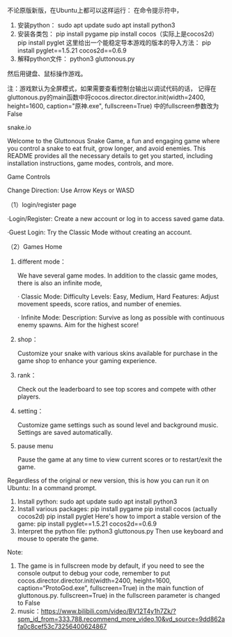 不论原版新版，在Ubuntu上都可以这样运行：
在命令提示符中，
1. 安装python：
sudo apt update
sudo apt install python3
2. 安装各类包：
pip install pygame
pip install cocos（实际上是cocos2d）
pip install pyglet
这里给出一个能稳定导本游戏的版本的导入方法：
pip install pyglet==1.5.21 cocos2d==0.6.9
3. 解释python文件：
python3 gluttonous.py

然后用键盘、鼠标操作游戏。

注：游戏默认为全屏模式，如果需要查看控制台输出以调试代码的话，
记得在gluttonous.py的main函数中将cocos.director.director.init(width=2400, height=1600, caption="原神.exe", fullscreen=True)
中的fullscreen参数改为False



snake.io

   Welcome to the Gluttonous Snake Game, a fun and engaging game where you control a snake to eat fruit, grow longer, and avoid enemies. This README provides all the necessary details to get you started, including installation instructions, game modes, controls, and more.

Game Controls

   Change Direction: Use Arrow Keys or WASD

（1）login/register page

   ·Login/Register: Create a new account or log in to access saved game data.
   
   ·Guest Login: Try the Classic Mode without creating an account.

（2）Games Home

1. different mode：
   
   We have several game modes. In addition to the classic game modes, there is also an infinite mode,
   
   · Classic Mode:
      Difficulty Levels: Easy, Medium, Hard
      Features: Adjust movement speeds, score ratios, and number of enemies.
   
   · Infinite Mode:
      Description: Survive as long as possible with continuous enemy spawns. Aim for the highest score!
   
2. shop：

   Customize your snake with various skins available for purchase in the game shop to enhance your gaming experience.

3. rank：

   Check out the leaderboard to see top scores and compete with other players.

4. setting：

   Customize game settings such as sound level and background music. Settings are saved automatically.

5. pause menu

   Pause the game at any time to view current scores or to restart/exit the game.


Regardless of the original or new version, this is how you can run it on Ubuntu: In a command prompt.

   1. Install python: sudo apt update sudo apt install python3
   2. Install various packages: pip install pygame pip install cocos (actually cocos2d) pip install pyglet Here's how to import a stable version of the game: pip install pyglet==1.5.21 cocos2d==0.6.9
   3. Interpret the python file: python3 gluttonous.py
   Then use keyboard and mouse to operate the game.

Note: 
   1. The game is in fullscreen mode by default, if you need to see the console output to debug your code, 
   remember to put cocos.director.director.init(width=2400, height=1600, caption=“ProtoGod.exe”, fullscreen=True) in the main function of gluttonous.py. fullscreen=True) in the fullscreen parameter is changed to False
   2. music：https://www.bilibili.com/video/BV12T4y1h7Zk/?spm_id_from=333.788.recommend_more_video.10&vd_source=9dd862afa0c8cef53c73256400624867
